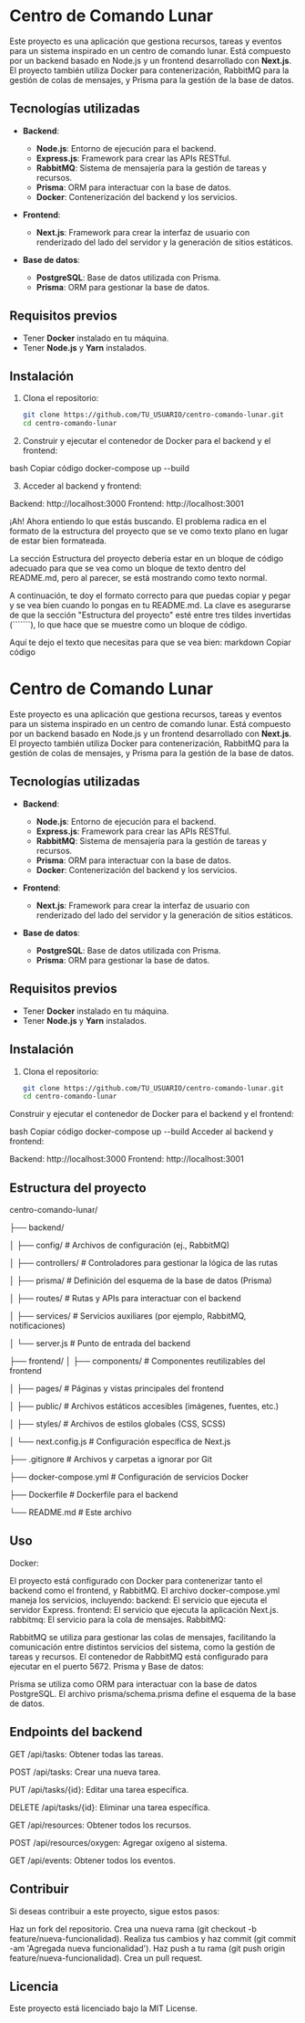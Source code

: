 # Centro de Comando Lunar

Este proyecto es una aplicación que gestiona recursos, tareas y eventos para un sistema inspirado en un centro de comando lunar. Está compuesto por un backend basado en Node.js y un frontend desarrollado con **Next.js**. El proyecto también utiliza Docker para contenerización, RabbitMQ para la gestión de colas de mensajes, y Prisma para la gestión de la base de datos.

## Tecnologías utilizadas

- **Backend**:
  - **Node.js**: Entorno de ejecución para el backend.
  - **Express.js**: Framework para crear las APIs RESTful.
  - **RabbitMQ**: Sistema de mensajería para la gestión de tareas y recursos.
  - **Prisma**: ORM para interactuar con la base de datos.
  - **Docker**: Contenerización del backend y los servicios.

- **Frontend**:
  - **Next.js**: Framework para crear la interfaz de usuario con renderizado del lado del servidor y la generación de sitios estáticos.

- **Base de datos**:
  - **PostgreSQL**: Base de datos utilizada con Prisma.
  - **Prisma**: ORM para gestionar la base de datos.

## Requisitos previos

- Tener **Docker** instalado en tu máquina.
- Tener **Node.js** y **Yarn** instalados.

## Instalación

1. Clona el repositorio:

   ```bash
   git clone https://github.com/TU_USUARIO/centro-comando-lunar.git
   cd centro-comando-lunar
2. Construir y ejecutar el contenedor de Docker para el backend y el frontend:

bash
Copiar código
docker-compose up --build

3. Acceder al backend y frontend:

Backend: http://localhost:3000
Frontend: http://localhost:3001


¡Ah! Ahora entiendo lo que estás buscando. El problema radica en el formato de la estructura del proyecto que se ve como texto plano en lugar de estar bien formateada.

La sección Estructura del proyecto debería estar en un bloque de código adecuado para que se vea como un bloque de texto dentro del README.md, pero al parecer, se está mostrando como texto normal.

A continuación, te doy el formato correcto para que puedas copiar y pegar y se vea bien cuando lo pongas en tu README.md. La clave es asegurarse de que la sección "Estructura del proyecto" esté entre tres tildes invertidas (```````), lo que hace que se muestre como un bloque de código.

Aquí te dejo el texto que necesitas para que se vea bien:
markdown
Copiar código
# Centro de Comando Lunar

Este proyecto es una aplicación que gestiona recursos, tareas y eventos para un sistema inspirado en un centro de comando lunar. Está compuesto por un backend basado en Node.js y un frontend desarrollado con **Next.js**. El proyecto también utiliza Docker para contenerización, RabbitMQ para la gestión de colas de mensajes, y Prisma para la gestión de la base de datos.

## Tecnologías utilizadas

- **Backend**:
  - **Node.js**: Entorno de ejecución para el backend.
  - **Express.js**: Framework para crear las APIs RESTful.
  - **RabbitMQ**: Sistema de mensajería para la gestión de tareas y recursos.
  - **Prisma**: ORM para interactuar con la base de datos.
  - **Docker**: Contenerización del backend y los servicios.

- **Frontend**:
  - **Next.js**: Framework para crear la interfaz de usuario con renderizado del lado del servidor y la generación de sitios estáticos.

- **Base de datos**:
  - **PostgreSQL**: Base de datos utilizada con Prisma.
  - **Prisma**: ORM para gestionar la base de datos.

## Requisitos previos

- Tener **Docker** instalado en tu máquina.
- Tener **Node.js** y **Yarn** instalados.

## Instalación

1. Clona el repositorio:

   ```bash
   git clone https://github.com/TU_USUARIO/centro-comando-lunar.git
   cd centro-comando-lunar
Construir y ejecutar el contenedor de Docker para el backend y el frontend:

bash
Copiar código
docker-compose up --build
Acceder al backend y frontend:

Backend: http://localhost:3000
Frontend: http://localhost:3001
## Estructura del proyecto
centro-comando-lunar/

├── backend/

│   ├── config/    # Archivos de configuración (ej., RabbitMQ)

│   ├── controllers/          # Controladores para gestionar la lógica de las rutas

│   ├── prisma/               # Definición del esquema de la base de datos (Prisma)

│   ├── routes/               # Rutas y APIs para interactuar con el backend

│   ├── services/             # Servicios auxiliares (por ejemplo, RabbitMQ, notificaciones)

│   └── server.js             # Punto de entrada del backend

├── frontend/
│   ├── components/           # Componentes reutilizables del frontend

│   ├── pages/                # Páginas y vistas principales del frontend

│   ├── public/               # Archivos estáticos accesibles (imágenes, fuentes, etc.)

│   ├── styles/               # Archivos de estilos globales (CSS, SCSS)

│   └── next.config.js        # Configuración específica de Next.js

├── .gitignore                # Archivos y carpetas a ignorar por Git

├── docker-compose.yml        # Configuración de servicios Docker

├── Dockerfile                # Dockerfile para el backend

└── README.md                 # Este archivo


## Uso
Docker:

El proyecto está configurado con Docker para contenerizar tanto el backend como el frontend, y RabbitMQ. El archivo docker-compose.yml maneja los servicios, incluyendo:
backend: El servicio que ejecuta el servidor Express.
frontend: El servicio que ejecuta la aplicación Next.js.
rabbitmq: El servicio para la cola de mensajes.
RabbitMQ:

RabbitMQ se utiliza para gestionar las colas de mensajes, facilitando la comunicación entre distintos servicios del sistema, como la gestión de tareas y recursos. El contenedor de RabbitMQ está configurado para ejecutar en el puerto 5672.
Prisma y Base de datos:

Prisma se utiliza como ORM para interactuar con la base de datos PostgreSQL. El archivo prisma/schema.prisma define el esquema de la base de datos.
## Endpoints del backend
GET /api/tasks: Obtener todas las tareas.

POST /api/tasks: Crear una nueva tarea.

PUT /api/tasks/{id}: Editar una tarea específica.

DELETE /api/tasks/{id}: Eliminar una tarea específica.

GET /api/resources: Obtener todos los recursos.

POST /api/resources/oxygen: Agregar oxígeno al sistema.

GET /api/events: Obtener todos los eventos.

## Contribuir
Si deseas contribuir a este proyecto, sigue estos pasos:

Haz un fork del repositorio.
Crea una nueva rama (git checkout -b feature/nueva-funcionalidad).
Realiza tus cambios y haz commit (git commit -am 'Agregada nueva funcionalidad').
Haz push a tu rama (git push origin feature/nueva-funcionalidad).
Crea un pull request.
## Licencia
Este proyecto está licenciado bajo la MIT License.
